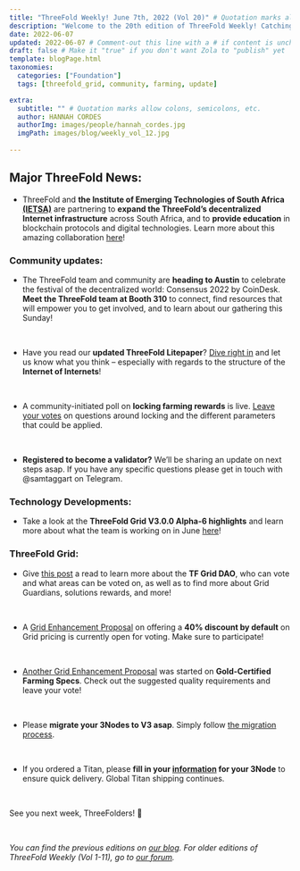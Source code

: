 ```yaml
---
title: "ThreeFold Weekly! June 7th, 2022 (Vol 20)" # Quotation marks allow colons, semicolons, etc.
description: "Welcome to the 20th edition of ThreeFold Weekly! Catching you up on recent highlights from around the ecosystem." # Quotation marks allow colons, semicolons, etc.
date: 2022-06-07
updated: 2022-06-07 # Comment-out this line with a # if content is unchanged
draft: false # Make it "true" if you don't want Zola to "publish" yet
template: blogPage.html
taxonomies:
  categories: ["Foundation"]
  tags: [threefold_grid, community, farming, update]

extra:
  subtitle: "" # Quotation marks allow colons, semicolons, etc.
  author: HANNAH CORDES
  authorImg: images/people/hannah_cordes.jpg
  imgPath: images/blog/weekly_vol_12.jpg
  
---
```


## Major ThreeFold News:

- ThreeFold and **the Institute of Emerging Technologies of South Africa [(IETSA)](https://ietsa.org.za/)** are partnering to **expand the ThreeFold’s decentralized Internet infrastructure** across South Africa, and to **provide education** in blockchain protocols and digital technologies. Learn more about this amazing collaboration [here](https://www.itweb.co.za/content/Pero3qZ3lkpvQb6m)!

### Community updates:

- The ThreeFold team and community are **heading to Austin** to celebrate the festival of the decentralized world: Consensus 2022 by CoinDesk. **Meet the ThreeFold team at Booth 310** to connect, find resources that will empower you to get involved, and to learn about our gathering this Sunday!

<br/>

- Have you read our **updated ThreeFold Litepaper**? [Dive right in](https://forum.threefold.io/t/litepaper-threefold-v17-important/2927?u=hannahcordes) and let us know what you think – especially with regards to the structure of the **Internet of Internets**!

<br/>

- A community-initiated poll on **locking farming rewards** is live. [Leave your votes](https://forum.threefold.io/t/polls-should-we-lock-farming-rewards/2913?u=hannahcordes) on questions around locking and the different parameters that could be applied.

<br/>

- **Registered to become a validator?** We’ll be sharing an update on next steps asap. If you have any specific questions please get in touch with @samtaggart on Telegram.

### Technology Developments:

- Take a look at the **ThreeFold Grid V3.0.0 Alpha-6 highlights** and learn more about what the team is working on in June [here](https://forum.threefold.io/t/threefold-product-updates-june-2022/2937?u=hannahcordes)!

### ThreeFold Grid: 

- Give [this post](https://forum.threefold.io/t/specs-for-tfgrid-dao/2926?u=hannahcordes) a read to learn more about the **TF Grid DAO**, who can vote and what areas can be voted on, as well as to find more about Grid Guardians, solutions rewards, and more!

<br/>

- A [Grid Enhancement Proposal](https://forum.threefold.io/t/pricing-default-40-discount/2924?u=hannahcordes) on offering a **40% discount by default** on Grid pricing is currently open for voting. Make sure to participate!

<br/>

- [Another Grid Enhancement Proposal](https://forum.threefold.io/t/gep-gold-certified-farming-specs/2925) was started on **Gold-Certified Farming Specs**. Check out the suggested quality requirements and leave your vote!

<br/>

- Please **migrate your 3Nodes to V3 asap**. Simply follow [the migration process](https://forum.threefold.io/t/farming-migration-grid-v2-v3/2143?u=hannahcordes).

<br/>

- If you ordered a Titan, please **fill in your [information](https://forum.threefold.io/t/creating-your-v3-farm-required-for-open-unshipped-orders/2144) for your 3Node** to ensure quick delivery. Global Titan shipping continues.

<br/>

See you next week, ThreeFolders! 🙌 

<br/>

*You can find the previous editions on [our blog](https://threefold.io/blog). For older editions of ThreeFold Weekly (Vol 1-11), go to [our forum](https://forum.threefold.io/c/ecosystem-developments/41).*
